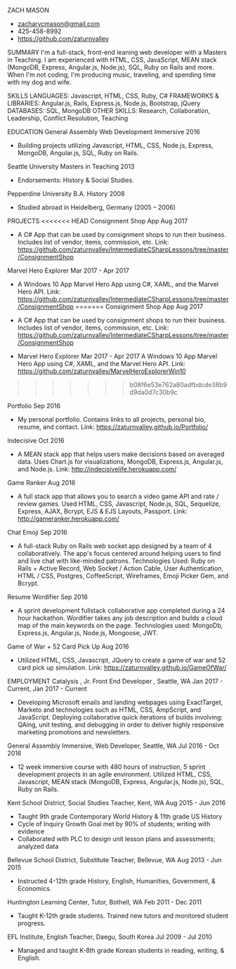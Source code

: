 ZACH MASON
* zacharycmason@gmail.com
* 425-458-8992
* https://github.com/zaturnvalley

SUMMARY
I'm a full-stack, front-end leaning web developer with a Masters in Teaching. I am experienced with HTML, CSS, JavaScript, MEAN stack (MongoDB, Express, Angular.js, Node.js), SQL, Ruby on Rails and more. When I'm not coding, I'm producing music, traveling, and spending time with my dog and wife.

SKILLS
LANGUAGES: Javascript, HTML,  CSS, Ruby, C#
FRAMEWORKS & LIBRARIES: Angular.js, Rails, Express.js,  Node.js, Bootstrap, jQuery
DATABASES: SQL, MongoDB
OTHER SKILLS: Research,  Collaboration, Leadership,  Conflict Resolution, Teaching

EDUCATION
General Assembly
Web Development Immersive 2016
* Building projects utilizing Javascript, HTML, CSS, Node.js, Express, MongoDB, Angular.js, SQL, Ruby on Rails.

Seattle University
Masters in Teaching 2013
* Endorsements: History & Social Studies.

Pepperdine University
B.A. History 2008
* Studied abroad in Heidelberg, Germany (2005 – 2006)

PROJECTS
<<<<<<< HEAD
Consignment Shop App Aug 2017
* A C# App that can be used by consignment shops to run their business. Includes list of vendor, items, commission, etc. Link: https://github.com/zaturnvalley/IntermediateCSharpLessons/tree/master/ConsignmentShop

Marvel Hero Explorer  Mar 2017 - Apr 2017
* A Windows 10 App Marvel Hero App using C#, XAML, and the Marvel Hero API. Link: https://github.com/zaturnvalley/IntermediateCSharpLessons/tree/master/ConsignmentShop
=======
Consignment Shop App  Aug 2017
* A C# App that can be used by consignment shops to run their business. Includes list of vendor, items, commission, etc. Link: https://github.com/zaturnvalley/IntermediateCSharpLessons/tree/master/ConsignmentShop

* Marvel Hero Explorer  Mar 2017 - Apr 2017
A Windows 10 App Marvel Hero App using C#, XAML, and the Marvel Hero API. Link: https://github.com/zaturnvalley/MarvelHeroExplorerWin10
>>>>>>> b08f6e53e762a80adfbdcde38b9d9da0d7c30b9c

Portfolio Sep 2016
* My personal portfolio. Contains links to all projects, personal bio, resume, and contact. Link: https://zaturnvalley.github.io/Portfolio/

Indecisive  Oct 2016
* A MEAN stack app that helps users make decisions based on averaged data. Uses Chart.js for visualizations, MongoDB, Express.js, Angular.js, and Node.js. Link: http://indecisivelife.herokuapp.com/

Game Ranker Aug 2016
* A full stack app that allows you to search a video game API and rate / review games. Used HTML, CSS, Javascript, Node.js, SQL, Sequelize, Express, AJAX, Bcrypt, EJS & EJS Layouts, Passport. Link: http://gameranker.herokuapp.com/

Chat Emoji  Sep 2016
* A full-stack Ruby on Rails web socket app designed by a team of 4 collaboratively. The app's focus centered around helping users to find and live chat with like-minded patrons. Technologies Used: Ruby on Rails + Active Record, Web Socket / Action Cable, User Authentication, HTML / CSS, Postgres, CoffeeScript, Wireframes, Emoji Picker Gem, and Bcrypt.

Resume Wordifier  Sep 2016
* A sprint development fullstack collaborative app completed during a 24 hour hackathon. Wordifier takes any job description and builds a cloud map of the main keywords on the page. Technologies used: MongoDb, Express.js, Angular.js, Node.js, Mongoose, JWT.

Game of War + 52 Card Pick Up Aug 2016
* Utilized HTML, CSS, Javascript, JQuery to create a game of war and 52 card pick up simulation. Link: https://zaturnvalley.github.io/GameOfWar/

EMPLOYMENT
Catalysis , Jr. Front End Developer , Seattle, WA Jan 2017 - Current, Jan 2017 - Current
* Developing Microsoft emails and landing webpages using ExactTarget, Marketo and technologies such as HTML, CSS, AmpScript, and JavaScript. Deploying collaborative quick iterations of builds involving: QAing, unit testing, and debugging in order to deliver highly responsive marketing promotions and newsletters.

General Assembly Immersive, Web Developer, Seattle, WA  Jul 2016 - Oct 2016
* 12 week immersive course with 480 hours of instruction, 5 sprint development projects in an agile environment. Utilized HTML, CSS, Javascript, MEAN stack (MongoDB, Express, Angular.js, Node.js), SQL, Ruby on Rails.

Kent School District, Social Studies Teacher, Kent, WA  Aug 2015 - Jun 2016
* Taught 9th grade Contemporary World History & 11th grade US History
* Cycle of Inquiry Growth Goal met by 90% of students; writing with evidence
* Collaborated with PLC to design unit lesson plans and assessments; analyzed data

Bellevue School District, Substitute Teacher, Bellevue, WA  Aug 2013 - Jun 2015
* Instructed 4-12th grade History, English, Humanities, Government, & Economics.

Huntington Learning Center, Tutor, Bothell, WA  Feb 2011 - Dec 2011
* Taught K-12th grade students. Trained new tutors and monitored student progress.

EFL Institute, English Teacher, Daegu, South Korea  Jul 2009 - Jul 2010
* Managed and taught K-8th grade Korean students in reading, writing, & English.
